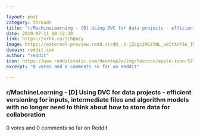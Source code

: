 ```yaml
---

layout: post
category: threads
title: "r/MachineLearning - [D] Using DVC for data projects - efficient versioning for inputs, intermediate files and algorithm models with no longer need to think about how to store data for collaboration"
date: 2019-07-11 10:12:30
link: https://vrhk.co/2LhQmZy
image: https://external-preview.redd.it/dR_-2-jZcgc2MCYYNL_v8iYXnP3o_T5NjtQuVT0sHfI.jpg?auto=webp&s=59a488e7c1b150187a89143845eab7f4051e51ed
domain: reddit.com
author: "reddit"
icon: https://www.redditstatic.com/desktop2x/img/favicon/apple-icon-57x57.png
excerpt: "0 votes and 0 comments so far on Reddit"

---
```


### r/MachineLearning - [D] Using DVC for data projects - efficient versioning for inputs, intermediate files and algorithm models with no longer need to think about how to store data for collaboration

0 votes and 0 comments so far on Reddit